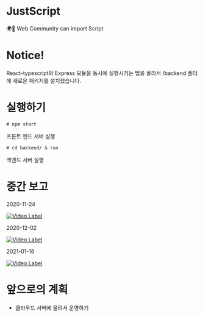 # JustScript
🌍📃 Web Community can import Script

# Notice!

React-typescript와 Express 모듈을 동시에 실행시키는 법을 몰라서 /backend 폴더에 새로운 패키지를 설치했습니다.

# 실행하기

```
# npm start
```
프론트 엔드 서버 실행

```
# cd backend/ & run
```

백엔드 서버 실행

# 중간 보고

2020-11-24

[![Video Label](http://img.youtube.com/vi/kIkiL5pj0J4/0.jpg)](https://youtu.be/kIkiL5pj0J4)

2020-12-02

[![Video Label](http://img.youtube.com/vi/Rdm_DjFScxo/0.jpg)](https://youtu.be/Rdm_DjFScxo)

2021-01-16

[![Video Label](http://img.youtube.com/vi/2EE7iIB674A/0.jpg)](https://youtu.be/2EE7iIB674A)

# 앞으로의 계획

* 클라우드 서버에 올려서 운영하기
